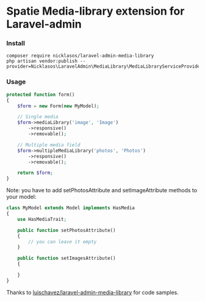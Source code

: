 Spatie Media-library extension for Laravel-admin
======

### Install

```
composer require nicklasos/laravel-admin-media-library
php artisan vendor:publish --provider=Nicklasos\LaravelAdmin\MediaLibrary\MediaLibraryServiceProvider
```

### Usage
```php
protected function form()
{
    $form = new Form(new MyModel);

    // Single media
    $form->mediaLibrary('image', 'Image')
        ->responsive()
        ->removable();

    // Multiple media field
    $form->multipleMediaLibrary('photos', 'Photos')
        ->responsive()
        ->removable();

    return $form;
}
```

Note: you have to add setPhotosAttribute and setImageAttribute methods to your model:
```php
class MyModel extends Model implements HasMedia
{
    use HasMediaTrait;

    public function setPhotosAttribute()
    {
        // you can leave it empty
    }

    public function setImagesAttribute()
    {

    }
}
```

Thanks to [luischavez/laravel-admin-media-library](https://github.com/luischavez/laravel-admin-media-library) for code samples.
